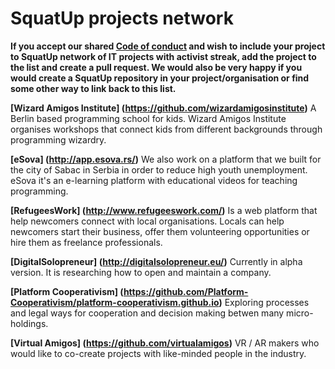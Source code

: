 # SquatUp projects network

**If you accept our shared [Code of conduct](http://berlincodeofconduct.org/) and wish to include your project to SquatUp network of IT projects with activist streak, add the project to the list and create a pull request. We would also be very happy if you would create a SquatUp repository in your project/organisation or find some other way to link back to this list.**

**[Wizard Amigos Institute] (https://github.com/wizardamigosinstitute)**
A Berlin based programming school for kids. Wizard Amigos Institute organises workshops that connect kids from different backgrounds through programming wizardry.

**[eSova] (http://app.esova.rs/)**
We also work on a platform that we built for the city of Sabac in Serbia in order to reduce high youth unemployment. eSova it's an e-learning platform with educational videos for teaching programming. 

**[RefugeesWork] (http://www.refugeeswork.com/)**
Is a web platform that help newcomers connect with local organisations.  Locals can help newcomers start their business, offer them volunteering opportunities or hire them as freelance professionals.

**[DigitalSolopreneur] (http://digitalsolopreneur.eu/)**
Currently in alpha version. It is researching how to open and maintain a company.

**[Platform Cooperativism] (https://github.com/Platform-Cooperativism/platform-cooperativism.github.io)**
Exploring processes and legal ways for cooperation and decision making betwen many micro-holdings.

**[Virtual Amigos] (https://github.com/virtualamigos)**
VR / AR makers who would like to co-create projects with like-minded people in the industry. 
